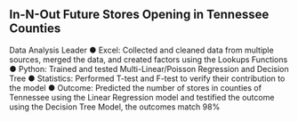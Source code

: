 ## In-N-Out Future Stores Opening in Tennessee Counties
Data Analysis Leader
● Excel: Collected and cleaned data from multiple sources, merged the data, and created factors
using the Lookups Functions
● Python: Trained and tested Multi-Linear/Poisson Regression and Decision Tree
● Statistics: Performed T-test and F-test to verify their contribution to the model
● Outcome: Predicted the number of stores in counties of Tennessee using the Linear Regression
model and testified the outcome using the Decision Tree Model, the outcomes match 98%
